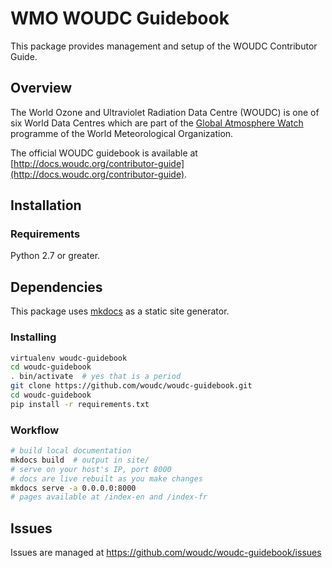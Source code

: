 # WMO WOUDC Guidebook

This package provides management and setup of the WOUDC Contributor Guide.

## Overview

The World Ozone and Ultraviolet Radiation Data Centre (WOUDC) is one of six
World Data Centres which are part of the
[Global Atmosphere Watch](http://www.wmo.int/gaw) programme of the World
Meteorological Organization.

The official WOUDC guidebook is available at [http://docs.woudc.org/contributor-guide](http://docs.woudc.org/contributor-guide).

## Installation

### Requirements

Python 2.7 or greater.

## Dependencies

This package uses [mkdocs](http://mkdocs.org) as a static site generator.


### Installing

```bash
virtualenv woudc-guidebook
cd woudc-guidebook
. bin/activate  # yes that is a period
git clone https://github.com/woudc/woudc-guidebook.git
cd woudc-guidebook
pip install -r requirements.txt
```

### Workflow

```bash
# build local documentation
mkdocs build  # output in site/
# serve on your host's IP, port 8000
# docs are live rebuilt as you make changes
mkdocs serve -a 0.0.0.0:8000  
# pages available at /index-en and /index-fr
```

## Issues

Issues are managed at https://github.com/woudc/woudc-guidebook/issues
